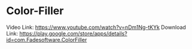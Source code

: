 # Color-Filler
Video Link: https://www.youtube.com/watch?v=nDm1Ng-tKYk
Download Link: https://play.google.com/store/apps/details?id=com.Fadesoftware.ColorFiller
